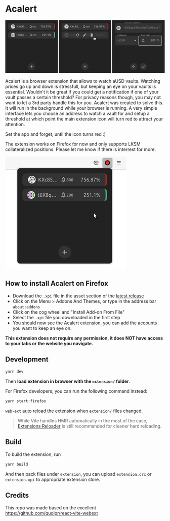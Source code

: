 # Acalert
![Acalert screenshots](doc/screenshots.png)

Acalert is a browser extension that allows to watch aUSD vaults. Watching prices go up and down is stressfull, but keeping an eye on your vaults is essential. Wouldn't it be great if you could get a notification if one of your vault passes a certain threshold? For privacy reasons though, you may not want to let a 3rd party handle this for you. Acalert was created to solve this. It will run in the background while your browser is running. A very simple interface lets you choose an address to watch a vault for and setup a threshold at which point the main extension icon will turn red to attract your attention.

Set the app and forget, until the icon turns red :)

The extension works on Firefox for now and only supports LKSM collateralized positions. Please let me know if there is interrest for more.

![Acalert popup overview](doc/screenshots-ff.png)

## How to install Acalert on Firefox

- Download the `.xpi` file in the asset section of the [latest release](https://github.com/Tbaut/Acalert/releases)
- Click on the Menu > Addons And Themes, or type in the address bar `about:addons`
- Click on the cog wheel and "Install Add-on From File"
- Select the `.xpi` file you downloaded in the first step
- You should now see the Acalert extension, you can add the accounts you want to keep an eye on.

**This extension does not require any permission, it does NOT have access to your tabs or the website you navigate.**

## Development

```bash
yarn dev
```

Then **load extension in browser with the `extension/` folder**.

For Firefox developers, you can run the following command instead:

```bash
yarn start:firefox
```

`web-ext` auto reload the extension when `extension/` files changed.

> While Vite handles HMR automatically in the most of the case, [Extensions Reloader](https://chrome.google.com/webstore/detail/fimgfedafeadlieiabdeeaodndnlbhid) is still recommanded for cleaner hard reloading.

## Build

To build the extension, run

```bash
yarn build
```

And then pack files under `extension`, you can upload `extension.crx` or `extension.xpi` to appropriate extension store.

## Credits

This repo was made based on the excellent https://github.com/quolpr/react-vite-webext